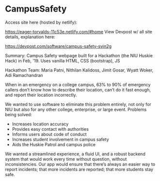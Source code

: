 # CampusSafety
Access site here (hosted by netlify):

https://eager-torvalds-11c53e.netlify.com/#home
View Devpost w/ all site details, explanation here: 

https://devpost.com/software/campus-safety-svin2g

Summary:
Campus Safety webpage built for a Hackathon (the NIU Huskie Hack) in Feb, '19. 
Uses vanilla HTML, CSS (bootstrap), JS

Hackathon Team: Maria Patni, Nithilan Kalidoss, Jimit Gosar, Wyatt Woker, Adi Ramachandran 

When in an emergency on a college campus, 63% to 90% of emergency callers don’t know how to describe their location, can’t do it fast enough, and report their location incorrectly.

We wanted to use software to eliminate this problem entirely, not only for NIU but also for any other college, enterprise, or large event. Problems being solved:

- Increases location accuracy
- Provides easy contact with authorities
- Informs users about code of conduct
- Increases student involvement in campus safety
- Aids the Huskie Patrol and campus police

We wanted a streamlined experience, a fluid UI, and a robust backend system that would work every time without question, without inconsistencies. Our app would ensure that there’s always an easier way to report incidents; that more incidents are reported; that more students stay safe.


